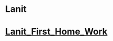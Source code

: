 # Lanit
>>>>>>

# [Lanit_First_Home_Work](https://github.com/vld7wn/Lanit/tree/main/homeWork1/src/main/java/HomeWork1)
